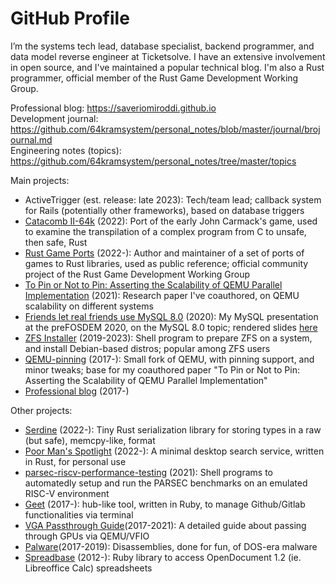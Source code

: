 # GitHub Profile

I’m the systems tech lead, database specialist, backend programmer, and data model reverse engineer at Ticketsolve. I have an extensive involvement in open source, and I've maintained a popular technical blog. I'm also a Rust programmer, official member of the Rust Game Development Working Group.

Professional blog: https://saveriomiroddi.github.io</br>
Development journal: https://github.com/64kramsystem/personal_notes/blob/master/journal/brojournal.md</br>
Engineering notes (topics): https://github.com/64kramsystem/personal_notes/tree/master/topics</br>

Main projects:

- ActiveTrigger (est. release: late 2023): Tech/team lead; callback system for Rails (potentially other frameworks), based on database triggers
- [Catacomb II-64k](https://github.com/64kramsystem/catacomb_ii-64k) (2022): Port of the early John Carmack's game, used to examine the transpilation of a complex program from C to unsafe, then safe, Rust
- [Rust Game Ports](https://github.com/rust-gamedev/rust-game-ports) (2022-): Author and maintainer of a set of ports of games to Rust libraries, used as public reference; official community project of the Rust Game Development Working Group
- [To Pin or Not to Pin: Asserting the Scalability of QEMU Parallel Implementation](https://hal.archives-ouvertes.fr/hal-03417343) (2021): Research paper I've coauthored, on QEMU scalability on different systems
- [Friends let real friends use MySQL 8.0](https://github.com/64kramsystem/prefosdem-2020-presentation) (2020): My MySQL presentation at the preFOSDEM 2020, on the MySQL 8.0 topic; rendered slides [here](https://www.slideshare.net/SaverioM/friends-let-real-friends-use-mysql-80)
- [ZFS Installer](https://github.com/64kramsystem/zfs-installer) (2019-2023): Shell program to prepare ZFS on a system, and install Debian-based distros; popular among ZFS users
- [QEMU-pinning](https://github.com/64kramsystem/qemu-pinning) (2017-): Small fork of QEMU, with pinning support, and minor tweaks; base for my coauthored paper "To Pin or Not to Pin: Asserting the Scalability of QEMU Parallel Implementation"
- [Professional blog](https://saveriomiroddi.github.io) (2017-)

Other projects:

- [Serdine](https://github.com/64kramsystem/serdine) (2022-): Tiny Rust serialization library for storing types in a raw (but safe), memcpy-like, format
- [Poor Man's Spotlight](https://github.com/64kramsystem/pm-spotlight) (2022-): A minimal desktop search service, written in Rust, for personal use
- [parsec-riscv-performance-testing](https://github.com/64kramsystem/parsec-riscv-performance-testing) (2021): Shell programs to automatedly setup and run the PARSEC benchmarks on an emulated RISC-V environment
- [Geet](https://github.com/64kramsystem/geet) (2017-): hub-like tool, written in Ruby, to manage Github/Gitlab functionalities via terminal
- [VGA Passthrough Guide](https://github.com/64kramsystem/vga-passthrough)(2017-2021): A detailed guide about passing through GPUs via QEMU/VFIO
- [Palware](https://github.com/64kramsystem/palware)(2017-2019): Disassemblies, done for fun, of DOS-era malware
- [Spreadbase](https://github.com/64kramsystem/spreadbase) (2012-): Ruby library to access OpenDocument 1.2 (ie. Libreoffice Calc) spreadsheets

<!--
Cheesiness warning!

<a href="https://github.com/anuraghazra/github-readme-stats">
  <img align="center" src="https://github-readme-stats.vercel.app/api?username=64kramsystem&include_all_commits=true&show_icons=true" />
</a>
-->

<!--
Removed:

[![Readme Card](https://github-readme-stats.vercel.app/api/pin/?username=64kramsystem&repo=zfs-installer)](https://github.com/64kramsystem/zfs-installer)
[![Readme Card](https://github-readme-stats.vercel.app/api/pin/?username=64kramsystem&repo=qemu-pinning)](https://github.com/64kramsystem/qemu-pinning)
[![Readme Card](https://github-readme-stats.vercel.app/api/pin/?username=64kramsystem&repo=parsec-riscv-performance-testing)](https://github.com/64kramsystem/parsec-riscv-performance-testing)
[![Readme Card](https://github-readme-stats.vercel.app/api/pin/?username=64kramsystem&repo=prefosdem-2020-presentation)](https://github.com/64kramsystem/prefosdem-2020-presentation)
-->
